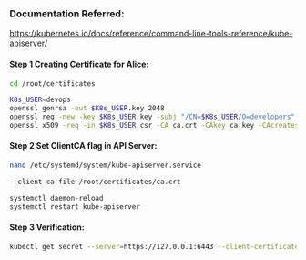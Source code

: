 ### Documentation Referred:

https://kubernetes.io/docs/reference/command-line-tools-reference/kube-apiserver/

#### Step 1 Creating Certificate for Alice:
```sh
cd /root/certificates
```
```sh
K8s_USER=devops
openssl genrsa -out $K8s_USER.key 2048
openssl req -new -key $K8s_USER.key -subj "/CN=$K8s_USER/O=developers" -out $K8s_USER.csr
openssl x509 -req -in $K8s_USER.csr -CA ca.crt -CAkey ca.key -CAcreateserial -out $K8s_USER.crt -days 1000
```
#### Step 2 Set ClientCA flag in API Server:

```sh
nano /etc/systemd/system/kube-apiserver.service
```
```sh
--client-ca-file /root/certificates/ca.crt
```
```sh
systemctl daemon-reload
systemctl restart kube-apiserver
```
#### Step 3 Verification:
```sh
kubectl get secret --server=https://127.0.0.1:6443 --client-certificate /root/certificates/$K8s_USER.crt --certificate-authority /root/certificates/ca.crt --client-key /root/certificates/$K8s_USER.key
```
